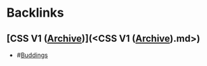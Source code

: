 
# Backlinks
## [CSS V1 ([Archive](<Archive.md>))](<CSS V1 ([Archive](<Archive.md>)).md>)
- #[Buddings](<Buddings.md>)

